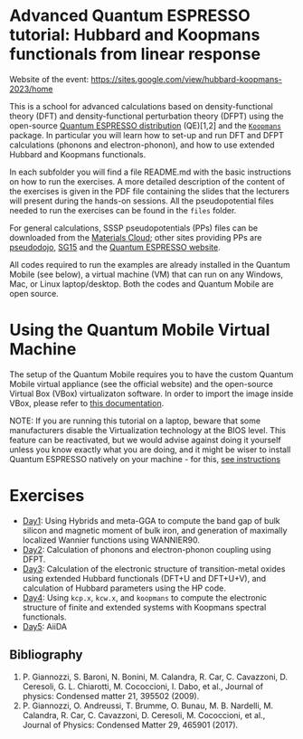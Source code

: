 # Advanced Quantum ESPRESSO tutorial: Hubbard and Koopmans functionals from linear response

Website of the event: https://sites.google.com/view/hubbard-koopmans-2023/home

This is a school for advanced calculations based on density-functional theory (DFT) and density-functional perturbation theory (DFPT) using the open-source [Quantum ESPRESSO distribution](https://www.quantum-espresso.org/) (QE)[1,2] and the [`Koopmans`](https://koopmans-functionals.org/en/latest/) package. In particular you will learn how to set-up and run DFT and DFPT calculations (phonons and electron-phonon), and how to use extended Hubbard and Koopmans functionals. 

In each subfolder you will find a file README.md with the basic instructions on how to run the exercises. A more detailed description of the content of the exercises is given in the PDF file containing the slides that the lecturers will present during the hands-on sessions. All the pseudopotential files needed to run the exercises can be found in the ```files``` folder.

For general calculations, SSSP pseudopotentials (PPs) files can be downloaded from the [Materials Cloud](https://www.materialscloud.org/discover/sssp/table/efficiency#sssp-license); other sites providing PPs are [pseudodojo](http://www.pseudo-dojo.org/), [SG15](http://www.quantum-simulation.org/potentials/sg15_oncv/) and the [Quantum ESPRESSO website](https://www.quantum-espresso.org/pseudopotentials).

All codes required to run the examples are already installed in the Quantum Mobile (see below), a virtual machine (VM) that can run on any Windows, Mac, or Linux laptop/desktop. Both the codes and Quantum Mobile are open source. 

# Using the Quantum Mobile Virtual Machine

The setup of the Quantum Mobile requires you to have the custom Quantum Mobile virtual appliance (see the official website) and the open-source Virtual Box (VBox) virtualizaton software. In order to import the image inside VBox, please refer to [this documentation](https://docs.oracle.com/cd/E26217_01/E26796/html/qs-import-vm.html).

NOTE: If you are running this tutorial on a laptop, beware that some manufacturers disable the Virtualization technology at the BIOS level. This feature can be reactivated, but we would advise against doing it yourself unless you know exactly what you are doing, and it might be wiser to install Quantum ESPRESSO natively on your machine - for this, [see instructions](https://www.quantum-espresso.org/Doc/user_guide.pdf)

# Exercises

 - [Day1](Day1/README.md): Using Hybrids and meta-GGA to compute the band gap of bulk silicon and magnetic moment of bulk iron, and generation of maximally localized Wannier functions using WANNIER90.
 - [Day2](Day2/README.md): Calculation of phonons and electron-phonon coupling using DFPT.
 - [Day3](Day3/README.md): Calculation of the electronic structure of transition-metal oxides using extended Hubbard functionals (DFT+U and DFT+U+V), and calculation of Hubbard parameters using the HP code.
 - [Day4](Day4/README.md): Using `kcp.x`, `kcw.x`, and `koopmans` to compute the electronic structure of finite and extended systems with Koopmans spectral functionals.
 - [Day5](Day5/README.md): AiiDA

## Bibliography
1. P. Giannozzi, S. Baroni, N. Bonini, M. Calandra, R. Car, C. Cavazzoni, D. Ceresoli, G. L. Chiarotti, M. Cococcioni, I. Dabo, et al., Journal of physics: Condensed matter 21, 395502 (2009).
2. P. Giannozzi, O. Andreussi, T. Brumme, O. Bunau, M. B. Nardelli, M. Calandra, R. Car, C. Cavazzoni, D. Ceresoli, M. Cococcioni, et al., Journal of Physics: Condensed Matter 29, 465901 (2017).
